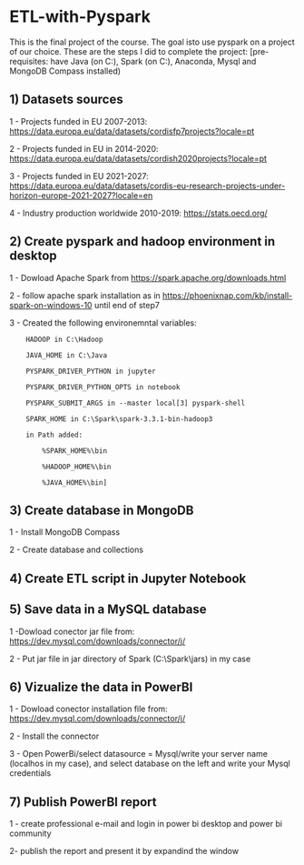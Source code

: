 # ETL-with-Pyspark

This is the final project of the course. The goal isto use pyspark on a project of our choice. These are the steps I did to complete the project:
[pre-requisites: have Java (on C:), Spark (on C:), Anaconda, Mysql and MongoDB Compass installed)

## 1) Datasets sources

1 - Projects funded in EU 2007-2013: https://data.europa.eu/data/datasets/cordisfp7projects?locale=pt

2 - Projects funded in EU in 2014-2020: https://data.europa.eu/data/datasets/cordish2020projects?locale=pt

3 - Projects funded in EU 2021-2027: https://data.europa.eu/data/datasets/cordis-eu-research-projects-under-horizon-europe-2021-2027?locale=en

4 - Industry production worldwide 2010-2019: https://stats.oecd.org/
    

## 2) Create pyspark and hadoop environment in desktop

1 - Dowload Apache Spark from https://spark.apache.org/downloads.html

2 - follow apache spark installation as in https://phoenixnap.com/kb/install-spark-on-windows-10 until end of step7

3 - Created the following environemntal variables:

        HADOOP in C:\Hadoop

        JAVA_HOME in C:\Java

        PYSPARK_DRIVER_PYTHON in jupyter

        PYSPARK_DRIVER_PYTHON_OPTS in notebook

        PYSPARK_SUBMIT_ARGS in --master local[3] pyspark-shell

        SPARK_HOME in C:\Spark\spark-3.3.1-bin-hadoop3

        in Path added: 

            %SPARK_HOME%\bin

            %HADOOP_HOME%\bin

            %JAVA_HOME%\bin]
           

## 3) Create database in MongoDB

1 - Install MongoDB Compass

2 - Create database and collections
    
    
 ## 4) Create ETL script in Jupyter Notebook
 
 
 ## 5) Save data in a MySQL database
 
1 -Dowload conector jar file from: https://dev.mysql.com/downloads/connector/j/

2 - Put jar file in jar directory of Spark (C:\\Spark\jars) in my case
    
 
 ## 6) Vizualize the data in PowerBI
  
1 - Dowload conector installation file from: https://dev.mysql.com/downloads/connector/j/

2 - Install the connector

3 - Open PowerBi/select datasource = Mysql/write your server name (localhos in my case), and select database on the left and write your Mysql credentials
    
    
  ## 7) Publish PowerBI report

1 - create professional e-mail and login in power bi desktop and power bi community

2- publish the report and present it by expandind the window
    
    
    
    
    
    






